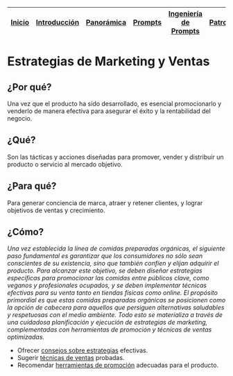 <div align=right>

|[Inicio](/README.md)|[Introducción](/documentos/intro.md)|[Panorámica](/documentos/panorámica.md)|[Prompts](/prompts/README.md)|[Ingeniería de Prompts](/ingenieriaDePrompts/README.md)|[Patrones](/ingenieriaDePrompts/patrones/README.md)|[Casos de Uso](/casosDeUso/README.md)|
|-|-|-|-|-|-|-

</div>

# Estrategias de Marketing y Ventas

## ¿Por qué?

Una vez que el producto ha sido desarrollado, es esencial promocionarlo y venderlo de manera efectiva para asegurar el éxito y la rentabilidad del negocio.

## ¿Qué?

Son las tácticas y acciones diseñadas para promover, vender y distribuir un producto o servicio al mercado objetivo.

## ¿Para qué?

Para generar conciencia de marca, atraer y retener clientes, y lograr objetivos de ventas y crecimiento.

## ¿Cómo?

*Una vez establecida la línea de comidas preparadas orgánicas, el siguiente paso fundamental es garantizar que los consumidores no sólo sean conscientes de su existencia, sino que también confíen y elijan adquirir el producto. Para alcanzar este objetivo, se deben diseñar estrategias específicas para promocionar las comidas entre públicos clave, como veganos y profesionales ocupados, y se deben implementar técnicas efectivas para su venta tanto en tiendas físicas como online. El propósito primordial es que estas comidas preparadas orgánicas se posicionen como la opción de cabecera para aquellos que persiguen alternativas saludables y respetuosas con el medio ambiente. Todo esto se materializa a través de una cuidadosa planificación y ejecución de estrategias de marketing, complementadas con herramientas de promoción y técnicas de ventas optimizadas.*

- Ofrecer [consejos sobre estrategias](estrategias.md) efectivas.
- Sugerir [técnicas de ventas](tecnicasVenta.md) probadas.
- Recomendar [herramientas de promoción](herramientasPromocion.md) adecuadas para el producto.
